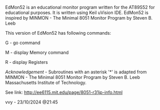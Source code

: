  EdMon52 is an educational monitor program written for the AT89S52 for educational purposes. It is written using Keil uVision IDE.
 EdMon52 is inspired by MINMON - The Minimal 8051 Monitor Program by Steven B. Leeb
 
 This version of EdMon52 has following commands:
 
 G - go command 
 
 M - display Memory command
 
 R - display Registers
 
 *Acknowledgement* - Subroutines with an asterisk '*' is adapted from MINMON - The Minimal 8051 Monitor Program by Steven B. Leeb
 Massachusetts Institute of Technology. 
 
 See link: http://ee6115.mit.edu/page/8051-r31jp-info.html

 vvy - 23/10/2024 @21:45
